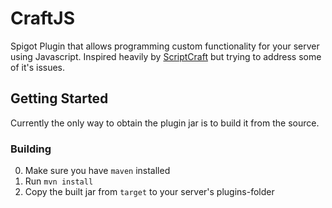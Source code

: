 # CraftJS

Spigot Plugin that allows programming custom functionality for your server using Javascript. Inspired heavily by [ScriptCraft](https://github.com/walterhiggins/ScriptCraft) but trying to address some of it's issues.

## Getting Started

Currently the only way to obtain the plugin jar is to build it from the source.

### Building

0. Make sure you have `maven` installed
1. Run `mvn install`
2. Copy the built jar from `target` to your server's plugins-folder